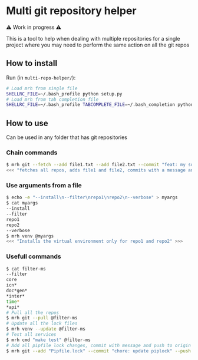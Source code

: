 # Multi git repository helper

:warning: Work in progress :warning:

This is a tool to help when dealing with multiple repositories for a single project where you may need to perform the same action on all the git repos

## How to install

Run (in `multi-repo-helper/`):

```bash
# Load mrh from single file
SHELLRC_FILE=~/.bash_profile python setup.py
# Load mrh from tab completion file
SHELLRC_FILE=~/.bash_profile TABCOMPLETE_FILE=~/.bash_completion python setup.py
```

## How to use

Can be used in any folder that has git repositories

### Chain commands

```bash
$ mrh git --fetch --add file1.txt --add file2.txt --commit "feat: my super feature" --push
<<< "fetches all repos, adds file1 and file2, commits with a message and finaly pushes to remote" >>>
```

### Use arguments from a file

```bash
$ echo -e "--install\n--filter\nrepo1\nrepo2\n--verbose" > myargs
$ cat myargs 
--install
--filter
repo1
repo2
--verbose
$ mrh venv @myargs
<<< "Installs the virtual environment only for repo1 and repo2" >>>
```

### Usefull commands

```bash
$ cat filter-ms
--filter
core
icn*
doc*gen*
*inter*
time*
*api*
# Pull all the repos
$ mrh git --pull @filter-ms
# Update all the lock files
$ mrh venv --update @filter-ms
# Test all services
$ mrh cmd "make test" @filter-ms
# Add all pipfile lock changes, commit with message and push to origin
$ mrh git --add "Pipfile.lock" --commit "chore: update piplock" --push  @filter-ms
```
